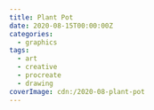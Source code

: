 ```yaml
---
title: Plant Pot
date: 2020-08-15T00:00:00Z
categories:
  - graphics
tags:
  - art
  - creative
  - procreate
  - drawing
coverImage: cdn:/2020-08-plant-pot
---
```

